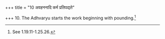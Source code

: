 +++
title = "10 अवहननादि कर्म प्रतिपद्यते"

+++
10. The Adhvaryu starts the work beginning with pounding.[^1]  


[^1]: See 1.19.11-1.25.26.  
